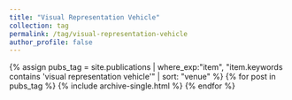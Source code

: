 ```yaml
---
title: "Visual Representation Vehicle"
collection: tag
permalink: /tag/visual-representation-vehicle
author_profile: false
---
```

{% assign pubs_tag = site.publications | where_exp:"item", "item.keywords contains 'visual representation vehicle'" | sort: "venue" %}
{% for post in pubs_tag %}
  {% include archive-single.html %}
{% endfor %}